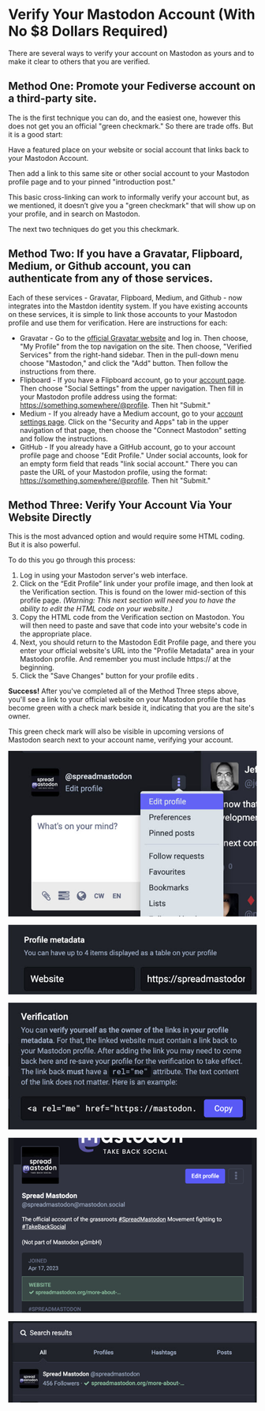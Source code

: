# Verify Your Mastodon Account (With No $8 Dollars Required)

There are several ways to verify your account on Mastodon as yours and to make it clear to others that you are verified.

## Method One: Promote your Fediverse account on a third-party site.

The is the first technique you can do, and the easiest one, however this does not get you an official "green checkmark." So there are trade offs. But it is a good start:

Have a featured place on your website or social account that links back to your Mastodon Account.

Then add a link to this same site or other social account to your Mastodon profile page and to your pinned "introduction post."

This basic cross-linking can work to informally verify your account but, as we mentioned, it doesn’t give you a "green checkmark" that will show up on your profile, and in search on Mastodon.

The next two techniques do get you this checkmark.

## Method Two: If you have a Gravatar, Flipboard, Medium, or Github account, you can authenticate from any of those services.

Each of these services - Gravatar, Flipboard, Medium, and Github - now integrates into the Mastdon identity system. If you have existing accounts on these services, it is simple to link those accounts to your Mastodon profile and use them for verification. Here are instructions for each:

- Gravatar - Go to the [official Gravatar website](https://en.gravatar.com/) and log in. Then choose, "My Profile" from the top navigation on the site. Then choose, "Verified Services" from the right-hand sidebar. Then in the pull-down menu choose "Mastodon," and click the "Add" button. Then follow the instructions from there.
- Flipboard - If you have a Flipboard account, go to your [account page](https://flipboard.com/settings/profile-settings). Then choose "Social Settings" from the upper navigation. Then fill in your Mastodon profile address using the format: https://something.somewhere/@profile. Then hit "Submit."
- Medium - If you already have a Medium account, go to your [account settings page](https://medium.com/me/settings/security). Click on the "Security and Apps" tab in the upper navigation of that page, then choose the "Connect Mastodon" setting and follow the instructions.
- GitHub - If you already have a GitHub account, go to your account profile page and choose "Edit Profile." Under social accounts, look for an empty form field that reads "link social account." There you can paste the URL of your Mastodon profile, using the format: https://something.somewhere/@profile. Then hit "Submit."

## Method Three: Verify Your Account Via Your Website Directly

This is the most advanced option and would require some HTML coding. But it is also powerful.

To do this you go through this process:

1. Log in using your Mastodon server's web interface.
2. Click on the “Edit Profile” link under your profile image, and then look at the Verification section. This is found on the lower mid-section of this profile page. _(Warning: This next section will need you to have the ability to edit the HTML code on your website.)_
3. Copy the HTML code from the Verification section on Mastodon. You will then need to paste and save that code into your website's code in the appropriate place.
4. Next, you should return to the Mastodon Edit Profile page, and there you enter your official website's URL into the "Profile Metadata" area in your Mastodon profile. And remember you must include https:// at the beginning.
5. Click the "Save Changes" button for your profile edits .

**Success!** After you've completed all of the Method Three steps above, you'll see a link to your official website on your Mastodon profile that has become green with a check mark beside it, indicating that you are the site's owner.

This green check mark will also be visible in upcoming versions of Mastodon search next to your account name, verifying your account.

![Verify Account Screenshot 1](/public/verify-account-screenshot-600x400-01.jpg)

![Verify Account Screenshot 2](/public/verify-account-screenshot-600x168-02.jpg)

![Verify Account Screenshot 3](/public/verify-account-screenshot-600x305-03.jpg)

![Verify Account Screenshot 4](/public/verify-account-screenshot-600x423-04.png)

![Verify Account Screenshot 5](/public/verify-account-screenshot-600x197-05.jpg)

